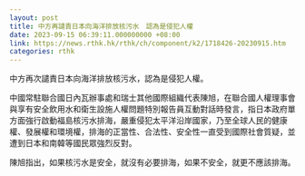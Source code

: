 ```yaml
---
layout: post
title: 中方再譴責日本向海洋排放核污水　認為是侵犯人權
date: 2023-09-15 06:39:11.000000000 +08:00
link: https://news.rthk.hk/rthk/ch/component/k2/1718426-20230915.htm
categories: rthk
---
```


中方再次譴責日本向海洋排放核污水，認為是侵犯人權。

中國常駐聯合國日內瓦辦事處和瑞士其他國際組織代表陳旭，在聯合國人權理事會與享有安全飲用水和衛生設施人權問題特別報告員互動對話時發言，指日本政府單方面強行啟動福島核污水排海，嚴重侵犯太平洋沿岸國家，乃至全球人民的健康權、發展權和環境權，排海的正當性、合法性、安全性一直受到國際社會質疑，並遭到日本和南韓等國民眾強烈反對。

陳旭指出，如果核污水是安全，就沒有必要排海，如果不安全，就更不應該排海。
